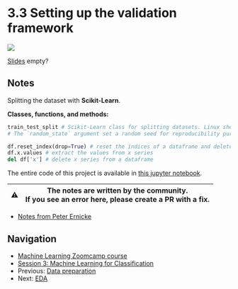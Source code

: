 
# 3.3 Setting up the validation framework

<a href="https://www.youtube.com/watch?v=_lwz34sOnSE&list=PL3MmuxUbc_hIhxl5Ji8t4O6lPAOpHaCLR"><img src="images/thumbnail-3-03.jpg"></a>

[Slides](https://www.slideshare.net/AlexeyGrigorev/ml-zoomcamp-3-machine-learning-for-classification) empty?

## Notes

Splitting the dataset with **Scikit-Learn**.

**Classes, functions, and methods:**

```python
train_test_split # Scikit-Learn class for splitting datasets. Linux shell command for downloading data.
# The `random_state` argument set a random seed for reproducibility purposes.

df.reset_index(drop=True) # reset the indices of a dataframe and delete the previous ones.
df.x.values # extract the values from x series
del df['x'] # delete x series from a dataframe
```

The entire code of this project is available in [this jupyter notebook](https://github.com/alexeygrigorev/mlbookcamp-code/blob/master/chapter-03-churn-prediction/03-churn.ipynb).

|⚠️|The notes are written by the community.<br>If you see an error here, please create a PR with a fix.|
|---|:-:|

* [Notes from Peter Ernicke](https://knowmledge.com/2023/09/27/ml-zoomcamp-2023-machine-learning-for-classification-part-3/)

## Navigation

* [Machine Learning Zoomcamp course](../)
* [Session 3: Machine Learning for Classification](./)
* Previous: [Data preparation](02-data-preparation.md)
* Next: [EDA](04-eda.md)
